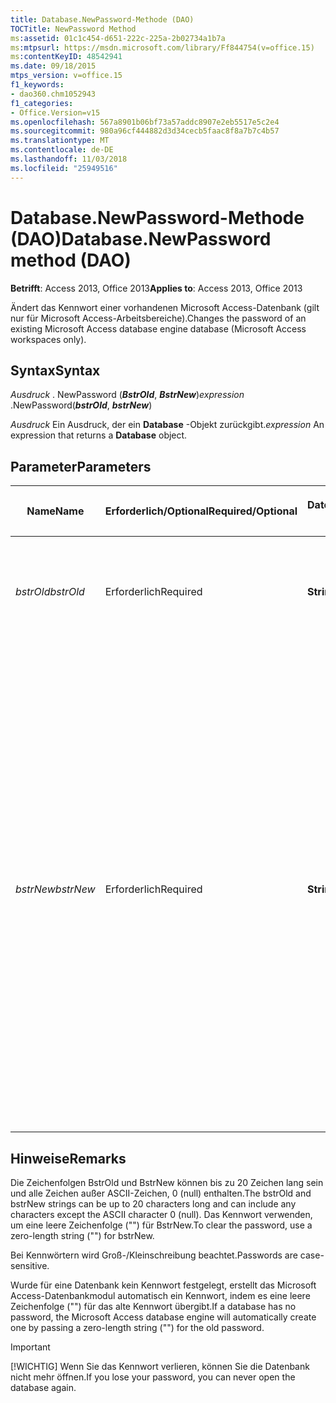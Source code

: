 ```yaml
---
title: Database.NewPassword-Methode (DAO)
TOCTitle: NewPassword Method
ms:assetid: 01c1c454-d651-222c-225a-2b02734a1b7a
ms:mtpsurl: https://msdn.microsoft.com/library/Ff844754(v=office.15)
ms:contentKeyID: 48542941
ms.date: 09/18/2015
mtps_version: v=office.15
f1_keywords:
- dao360.chm1052943
f1_categories:
- Office.Version=v15
ms.openlocfilehash: 567a8901b06bf73a57addc8907e2eb5517e5c2e4
ms.sourcegitcommit: 980a96cf444882d3d34cecb5faac8f8a7b7c4b57
ms.translationtype: MT
ms.contentlocale: de-DE
ms.lasthandoff: 11/03/2018
ms.locfileid: "25949516"
---
```

# <a name="databasenewpassword-method-dao"></a><span data-ttu-id="f4ded-102">Database.NewPassword-Methode (DAO)</span><span class="sxs-lookup"><span data-stu-id="f4ded-102">Database.NewPassword method (DAO)</span></span>

<span data-ttu-id="f4ded-103">**Betrifft**: Access 2013, Office 2013</span><span class="sxs-lookup"><span data-stu-id="f4ded-103">**Applies to**: Access 2013, Office 2013</span></span>

<span data-ttu-id="f4ded-104">Ändert das Kennwort einer vorhandenen Microsoft Access-Datenbank (gilt nur für Microsoft Access-Arbeitsbereiche).</span><span class="sxs-lookup"><span data-stu-id="f4ded-104">Changes the password of an existing Microsoft Access database engine database (Microsoft Access workspaces only).</span></span>

## <a name="syntax"></a><span data-ttu-id="f4ded-105">Syntax</span><span class="sxs-lookup"><span data-stu-id="f4ded-105">Syntax</span></span>

<span data-ttu-id="f4ded-106">*Ausdruck* . NewPassword (***BstrOld***, ***BstrNew***)</span><span class="sxs-lookup"><span data-stu-id="f4ded-106">*expression* .NewPassword(***bstrOld***, ***bstrNew***)</span></span>

<span data-ttu-id="f4ded-107">*Ausdruck* Ein Ausdruck, der ein **Database** -Objekt zurückgibt.</span><span class="sxs-lookup"><span data-stu-id="f4ded-107">*expression* An expression that returns a **Database** object.</span></span>

## <a name="parameters"></a><span data-ttu-id="f4ded-108">Parameter</span><span class="sxs-lookup"><span data-stu-id="f4ded-108">Parameters</span></span>

<table>
<colgroup>
<col style="width: 25%" />
<col style="width: 25%" />
<col style="width: 25%" />
<col style="width: 25%" />
</colgroup>
<thead>
<tr class="header">
<th><p><span data-ttu-id="f4ded-109">Name</span><span class="sxs-lookup"><span data-stu-id="f4ded-109">Name</span></span></p></th>
<th><p><span data-ttu-id="f4ded-110">Erforderlich/Optional</span><span class="sxs-lookup"><span data-stu-id="f4ded-110">Required/Optional</span></span></p></th>
<th><p><span data-ttu-id="f4ded-111">Datentyp</span><span class="sxs-lookup"><span data-stu-id="f4ded-111">Data Type</span></span></p></th>
<th><p><span data-ttu-id="f4ded-112">Beschreibung</span><span class="sxs-lookup"><span data-stu-id="f4ded-112">Description</span></span></p></th>
</tr>
</thead>
<tbody>
<tr class="odd">
<td><p><span data-ttu-id="f4ded-113"><em>bstrOld</em></span><span class="sxs-lookup"><span data-stu-id="f4ded-113"><em>bstrOld</em></span></span></p></td>
<td><p><span data-ttu-id="f4ded-114">Erforderlich</span><span class="sxs-lookup"><span data-stu-id="f4ded-114">Required</span></span></p></td>
<td><p><span data-ttu-id="f4ded-115"><strong>String</strong></span><span class="sxs-lookup"><span data-stu-id="f4ded-115"><strong>String</strong></span></span></p></td>
<td><p><span data-ttu-id="f4ded-116">Die aktuelle Einstellung der <strong>Password</strong>-Eigenschaft des <strong>Database</strong>-Objekts.</span><span class="sxs-lookup"><span data-stu-id="f4ded-116">The current setting of the <strong>Password</strong> property of the <strong>Database</strong> object.</span></span></p></td>
</tr>
<tr class="even">
<td><p><span data-ttu-id="f4ded-117"><em>bstrNew</em></span><span class="sxs-lookup"><span data-stu-id="f4ded-117"><em>bstrNew</em></span></span></p></td>
<td><p><span data-ttu-id="f4ded-118">Erforderlich</span><span class="sxs-lookup"><span data-stu-id="f4ded-118">Required</span></span></p></td>
<td><p><span data-ttu-id="f4ded-119"><strong>String</strong></span><span class="sxs-lookup"><span data-stu-id="f4ded-119"><strong>String</strong></span></span></p></td>
<td><p><span data-ttu-id="f4ded-120">Die neue Einstellung der <strong>Password</strong> -Eigenschaft des <strong>Database</strong> -Objekts.</span><span class="sxs-lookup"><span data-stu-id="f4ded-120">The new setting of the <strong>Password</strong> property of the <strong>Database</strong> object.</span></span></p>
<p><span data-ttu-id="f4ded-121"><strong>Hinweis</strong>: Verwenden Sie sichere Kennwörter, die Groß- und Kleinbuchstaben, Zahlen und Symbole kombinieren.</span><span class="sxs-lookup"><span data-stu-id="f4ded-121"><strong>NOTE</strong>: Use strong passwords that combine upper- and lowercase letters, numbers, and symbols.</span></span> <span data-ttu-id="f4ded-122">Unsichere Kennwörter enthalten keine Kombination dieser Elemente.</span><span class="sxs-lookup"><span data-stu-id="f4ded-122">Weak passwords don't mix these elements.</span></span> <span data-ttu-id="f4ded-123">Sicheres Kennwort: Y6dh!et5.</span><span class="sxs-lookup"><span data-stu-id="f4ded-123">Strong password: Y6dh!et5.</span></span> <span data-ttu-id="f4ded-124">Unsicheres Kennwort: Haus27.</span><span class="sxs-lookup"><span data-stu-id="f4ded-124">Weak password: House27.</span></span> <span data-ttu-id="f4ded-125">Verwenden Sie ein sicheres Kennwort, das Sie sich gut merken können, damit Sie es nicht aufschreiben müssen.</span><span class="sxs-lookup"><span data-stu-id="f4ded-125">Use a strong password that you can remember so that you don't have to write it down.</span></span></p>
</td>
</tr>
</tbody>
</table>


## <a name="remarks"></a><span data-ttu-id="f4ded-126">Hinweise</span><span class="sxs-lookup"><span data-stu-id="f4ded-126">Remarks</span></span>

<span data-ttu-id="f4ded-127">Die Zeichenfolgen BstrOld und BstrNew können bis zu 20 Zeichen lang sein und alle Zeichen außer ASCII-Zeichen, 0 (null) enthalten.</span><span class="sxs-lookup"><span data-stu-id="f4ded-127">The bstrOld and bstrNew strings can be up to 20 characters long and can include any characters except the ASCII character 0 (null).</span></span> <span data-ttu-id="f4ded-128">Das Kennwort verwenden, um eine leere Zeichenfolge ("") für BstrNew.</span><span class="sxs-lookup"><span data-stu-id="f4ded-128">To clear the password, use a zero-length string ("") for bstrNew.</span></span>

<span data-ttu-id="f4ded-129">Bei Kennwörtern wird Groß-/Kleinschreibung beachtet.</span><span class="sxs-lookup"><span data-stu-id="f4ded-129">Passwords are case-sensitive.</span></span>

<span data-ttu-id="f4ded-130">Wurde für eine Datenbank kein Kennwort festgelegt, erstellt das Microsoft Access-Datenbankmodul automatisch ein Kennwort, indem es eine leere Zeichenfolge ("") für das alte Kennwort übergibt.</span><span class="sxs-lookup"><span data-stu-id="f4ded-130">If a database has no password, the Microsoft Access database engine will automatically create one by passing a zero-length string ("") for the old password.</span></span>


> [!IMPORTANT]
> <span data-ttu-id="f4ded-131">[!WICHTIG] Wenn Sie das Kennwort verlieren, können Sie die Datenbank nicht mehr öffnen.</span><span class="sxs-lookup"><span data-stu-id="f4ded-131">If you lose your password, you can never open the database again.</span></span>


